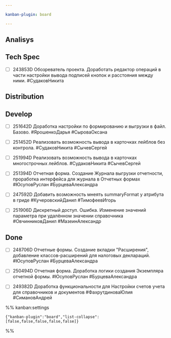 ```yaml
---

kanban-plugin: board

---
```


## Analisys



## Tech Spec

- [ ] 243853D Обозреватель проекта. Доработать редактор операций в части настройки вывода подписей кнопок и расстояния между ними.
	#СудаковНикита


## Distribution



## Develop

- [ ] 251642D Доработка настройки по формированию и выгрузки в файл. Базово.
	#ЯрошенкоДарья
	#СыроваОксана
- [ ] 251452D Реализовать возможность вывода в карточках лейблов без контрола.
	#СудаковНикита 
	#СычевСергей
- [ ] 251994D Реализовать возможность вывода в карточках многострочных лейблов.
	#СудаковНикита 
	#СычевСергей
- [ ] 251394D Отчетная форма. Создание Журнала выгрузки отчетности, проработка интерфейса для журнала в Отчетных формах
	#ЮсуповРуслан
	#БурцеваАлександра
- [ ] 247592D Добавить возможность мнеять summaryFormat у атрибута в гриде
	#КучеровскийДанил 
	#ТимофеевИгорь
- [ ] 251906D Дискретный доступ. Ошибка. Изменение значений параметра при удалённом значении справочника
	#ОвчинниковДанил #МазеинАлександр


## Done

- [ ] 248706D Отчетные формы. Создание вкладки "Расширения", добавление классов-расширений для налоговых деклараций.
	#ЮсуповРуслан
	#БурцеваАлександра
- [ ] 250494D Отчетная форма. Доработка логики создания Экземпляра отчетной формы.
	#ЮсуповРуслан
	#БурцеваАлександра
- [ ] 249382D Доработка функциональности для Настройки счетов учета для справочников и документов
	#ФахрутдиноваЮлия
	#СимановАндрей




%% kanban:settings
```
{"kanban-plugin":"board","list-collapse":[false,false,false,false,false]}
```
%%